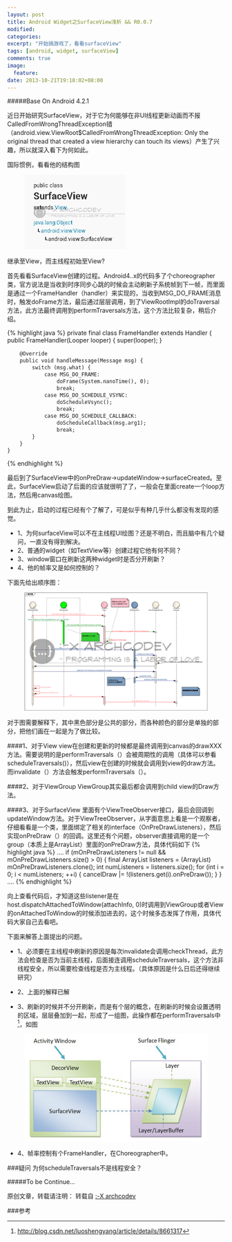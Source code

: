 ```yaml
---
layout: post
title: Android Widget之SurfaceView浅析 && R0.0.7
modified:
categories: 
excerpt: "开始搞游戏了，看看surfaceView"
tags: [android, widget, surfaceView]
comments: true
image:
  feature:
date: 2013-10-21T19:18:02+08:00
---
```

#####Base On Android 4.2.1

近日开始研究SurfaceView，对于它为何能够在非UI线程更新动画而不报CalledFromWrongThreadException错（android.view.ViewRoot$CalledFromWrongThreadException: Only the original thread that created a view hierarchy can touch its views）产生了兴趣，所以就深入看下为何如此。

国际惯例，看看他的结构图
<figure>
	<a href="/images/2013/10/01.png"><img src="/images/2013/10/01.png"></a>
</figure>

继承至View，而主线程初始至View?

首先看看SurfaceView创建的过程。Android4..x的代码多了个choreographer类，官方说法是当收到时序同步心跳的时候会主动刷新子系统帧到下一帧，而里面是通过一个FrameHandler（handler）来实现的，当收到MSG_DO_FRAME消息时，触发doFrame方法，最后通过层层调用，到了ViewRootImpl的doTraversal方法，此方法最终调用到performTraversals方法，这个方法比较复杂，稍后介绍。

{% highlight java %}
private final class FrameHandler extends Handler {
        public FrameHandler(Looper looper) {
            super(looper);
        }

        @Override
        public void handleMessage(Message msg) {
            switch (msg.what) {
                case MSG_DO_FRAME:
                    doFrame(System.nanoTime(), 0);
                    break;
                case MSG_DO_SCHEDULE_VSYNC:
                    doScheduleVsync();
                    break;
                case MSG_DO_SCHEDULE_CALLBACK:
                    doScheduleCallback(msg.arg1);
                    break;
            }
        }
    } 
{% endhighlight %}

最后到了SurfaceView中的onPreDraw->updateWindow->surfaceCreated。至此，SurfaceView启动了后面的应该就很明了了，一般会在里面create一个loop方法，然后用canvas绘图。

到此为止，启动的过程已经有个了解了，可是似乎有种几乎什么都没有发现的感觉。

* 1、为何surfaceView可以不在主线程UI绘图？还是不明白，而且脑中有几个疑问，一直没有得到解决。
* 2、普通的widget（如TextView等）创建过程它他有何不同？
* 3、window窗口在刷新这两种widget时是否分开刷新？
* 4、他的帧率又是如何控制的？

下面先给出顺序图：

<figure>
	<a href="/images/2013/10/02_0.png"><img src="/images/2013/10/02.png"></a>
</figure>

对于图需要解释下，其中黑色部分是公共的部分，而各种颜色的部分是单独的部分，把他们画在一起是为了做比较。

####1、对于View
view在创建和更新的时候都是最终调用到canvas的drawXXX方法。需要说明的是performTraversals（）会被周期性的调用（具体可以参看scheduleTraversals()），然后view在创建的时候就会调用到view的draw方法。而invalidate（）方法会触发performTraversals（）。

####2、对于ViewGroup
ViewGroup其实最后都会调用到child view的Draw方法。

####3、对于SurfaceView
里面有个ViewTreeObserver接口，最后会回调到updateWindow方法。对于ViewTreeObserver，从字面意思上看是一个观察者，仔细看看是一个类，里面绑定了相关的interface（OnPreDrawListeners），然后实现onPreDraw（）的回调。这里还有个问题，observer直接调用的是一个group（本质上是ArrayList）里面的onPreDraw方法，具体代码如下
{% highlight java %}
....
        if (mOnPreDrawListeners != null && mOnPreDrawListeners.size() > 0) {
            final ArrayList listeners =
                    (ArrayList) mOnPreDrawListeners.clone();
            int numListeners = listeners.size();
            for (int i = 0; i < numListeners; ++i) {
                cancelDraw |= !(listeners.get(i).onPreDraw());
            }
        }
....
{% endhighlight %}

向上查看代码后，才知道这些listener是在 host.dispatchAttachedToWindow(attachInfo, 0)时调用到ViewGroup或者View的onAttachedToWindow的时候添加进去的，这个时候多态发挥了作用，具体代码大家自己去看吧。

下面来解答上面提出的问题。

* 1、必须要在主线程中刷新的原因是每次invalidate会调用checkThread，此方法会检查是否为当前主线程，后面接连调用scheduleTraversals，这个方法非线程安全，所以需要检查线程是否为主线程。（具体原因是什么日后还得继续研究）

* 2、上面的解释已解

* 3、刷新的时候并不分开刷新，而是有个层的概念，在刷新的时候会设置透明的区域，层层叠加到一起，形成了一组图，此操作都在performTraversals中[^1]，如图
<figure>
	<a href="/images/2013/10/03.jpg"><img src="/images/2013/10/03.jpg"></a>
</figure>

* 4、帧率控制有个FrameHandler，在Choreographer中。

###疑问
 为何scheduleTraversals不是线程安全？

#####To be Continue…

原创文章，转载请注明： 转载自 <a href="http://archcodev.com">:-X archcodev</a>

###参考
[^1]: <http://blog.csdn.net/luoshengyang/article/details/8661317>